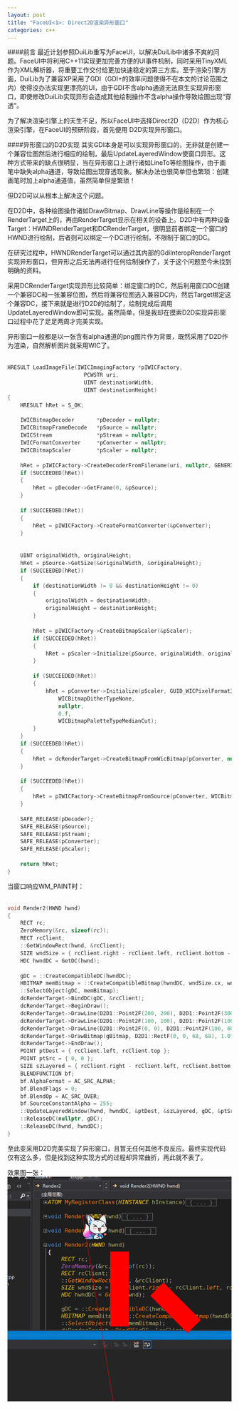 ```yaml
---
layout: post
title: "FaceUI<1>: Direct2D渲染异形窗口"
categories: c++
---
```


####前言
最近计划参照DuiLib重写为FaceUI，以解决DuiLib中诸多不爽的问题。FaceUI中将利用C++11实现更加完善方便的UI事件机制，同时采用TinyXML作为XML解析器，将重要工作交付给更加快速稳定的第三方库。至于渲染引擎方面，DuiLib为了兼容XP采用了GDI（GDI+的效率问题使得不在本文的讨论范围之内）使得没办法实现更漂亮的UI，由于GDI不含alpha通道无法原生实现异形窗口，即使修改DuiLib实现异形会造成其他绘制操作不含alpha操作导致绘图出现“穿透”。

为了解决渲染引擎上的天生不足，所以FaceUI中选择Direct2D（D2D）作为核心渲染引擎，在FaceUI的预研阶段，首先便用
D2D实现异形窗口。

####异形窗口的D2D实现
其实GDI本身是可以实现异形窗口的，无非就是创建一个兼容位图然后进行相应的绘制，最后UpdateLayeredWindow使窗口异形。这种方式带来的缺点很明显，当在异形窗口上进行诸如LineTo等绘图操作，由于画笔中缺失alpha通道，导致绘图出现穿透现象。解决办法也很简单但也繁琐：创建画笔时加上alpha通道值，虽然简单但是繁琐！

但D2D可以从根本上解决这个问题。

在D2D中，各种绘图操作诸如DrawBitmap、DrawLine等操作是绘制在一个RenderTarget上的，再由RenderTarget显示在相关的设备上。D2D中有两种设备Target：HWNDRenderTarget和DCRenderTarget，很明显前者绑定一个窗口的HWND进行绘制，后者则可以绑定一个DC进行绘制，不限制于窗口的DC。

在研究过程中，HWNDRenderTarget可以通过其内部的GdiInteropRenderTarget实现异形窗口，但异形之后无法再进行任何绘制操作了，关于这个问题至今未找到明确的资料。

采用DCRenderTarget实现异形比较简单：绑定窗口的DC，然后利用窗口DC创建一个兼容DC和一张兼容位图，然后将兼容位图选入兼容DC内，然后Target绑定这个兼容DC，接下来就是进行D2D的绘制了，绘制完成后调用UpdateLayeredWindow即可实现。虽然简单，但是我却在摸索D2D实现异形窗口过程中花了足足两周才完美实现。

异形窗口一般都是以一张含有alpha通道的png图片作为背景，既然采用了D2D作为渲染，自然解析图片就采用WIC了。

``` c++

HRESULT LoadImageFile(IWICImagingFactory *pIWICFactory,
						PCWSTR uri,
						UINT destinationWidth,
						UINT destinationHeight)
{
	HRESULT hRet = S_OK;

	IWICBitmapDecoder		*pDecoder = nullptr;
	IWICBitmapFrameDecode	*pSource = nullptr;
	IWICStream				*pStream = nullptr;
	IWICFormatConverter		*pConverter = nullptr;
	IWICBitmapScaler		*pScaler = nullptr;

	hRet = pIWICFactory->CreateDecoderFromFilename(uri, nullptr, GENERIC_READ, WICDecodeMetadataCacheOnLoad, &pDecoder);
	if (SUCCEEDED(hRet))
	{
		hRet = pDecoder->GetFrame(0, &pSource);
	}

	if (SUCCEEDED(hRet))
	{
		hRet = pIWICFactory->CreateFormatConverter(&pConverter);
	}


	UINT originalWidth, originalHeight;
	hRet = pSource->GetSize(&originalWidth, &originalHeight);
	if (SUCCEEDED(hRet))
	{
		if (destinationWidth != 0 && destinationHeight != 0)
		{
			originalWidth = destinationWidth;
			originalHeight = destinationHeight;
		}

		hRet = pIWICFactory->CreateBitmapScaler(&pScaler);
		if (SUCCEEDED(hRet))
		{
			hRet = pScaler->Initialize(pSource, originalWidth, originalHeight, WICBitmapInterpolationModeCubic);
		}

		if (SUCCEEDED(hRet))
		{
			hRet = pConverter->Initialize(pScaler, GUID_WICPixelFormat32bppPBGRA,
				WICBitmapDitherTypeNone,
				nullptr,
				0.f,
				WICBitmapPaletteTypeMedianCut);
		}
	}
	if (SUCCEEDED(hRet))
	{
		hRet = dcRenderTarget->CreateBitmapFromWicBitmap(pConverter, nullptr, &gBitmap);
	}

	if (SUCCEEDED(hRet))
	{
		hRet = pIWICFactory->CreateBitmapFromSource(pConverter, WICBitmapCacheOnLoad, &gWicBitmap);
	}

	SAFE_RELEASE(pDecoder);
	SAFE_RELEASE(pSource);
	SAFE_RELEASE(pStream);
	SAFE_RELEASE(pConverter);
	SAFE_RELEASE(pScaler);

	return hRet;
}

```

当窗口响应WM_PAINT时：

``` c++

void Render2(HWND hwnd)
{
	RECT rc;
	ZeroMemory(&rc, sizeof(rc));
	RECT rcClient;
	::GetWindowRect(hwnd, &rcClient);
	SIZE wndSize = { rcClient.right - rcClient.left, rcClient.bottom - rcClient.top };
	HDC hwndDC = GetDC(hwnd);

	gDC = ::CreateCompatibleDC(hwndDC);
	HBITMAP memBitmap = ::CreateCompatibleBitmap(hwndDC, wndSize.cx, wndSize.cy);
	::SelectObject(gDC, memBitmap);
	dcRenderTarget->BindDC(gDC, &rcClient);
	dcRenderTarget->BeginDraw();
	dcRenderTarget->DrawLine(D2D1::Point2F(200, 200), D2D1::Point2F(300, 300), gBrush, 50);
	dcRenderTarget->DrawLine(D2D1::Point2F(100, 100), D2D1::Point2F(100, 300), gBrush, 50);
	dcRenderTarget->DrawLine(D2D1::Point2F(0, 0), D2D1::Point2F(100, 600), gBrush);
	dcRenderTarget->DrawBitmap(gBitmap, D2D1::RectF(0, 0, 68, 68), 1.0f);
	dcRenderTarget->EndDraw();
	POINT ptDest = { rcClient.left, rcClient.top };
	POINT ptSrc = { 0, 0 };
	SIZE szLayered = { rcClient.right - rcClient.left, rcClient.bottom - rcClient.top };
	BLENDFUNCTION bf;
	bf.AlphaFormat = AC_SRC_ALPHA;
	bf.BlendFlags = 0;
	bf.BlendOp = AC_SRC_OVER;
	bf.SourceConstantAlpha = 255;
	::UpdateLayeredWindow(hwnd, hwndDC, &ptDest, &szLayered, gDC, &ptSrc, RGB(0, 0, 0), &bf, ULW_ALPHA);
	::ReleaseDC(nullptr, gDC);
	::ReleaseDC(hwnd, hwndDC);
}

```

至此变采用D2D完美实现了异形窗口，且暂无任何其他不良反应。最终实现代码仅有这么多，但是找到这种实现方式的过程却异常曲折，再此就不表了。

效果图一张：  
![alt text](/img/2015-11-21.png)  